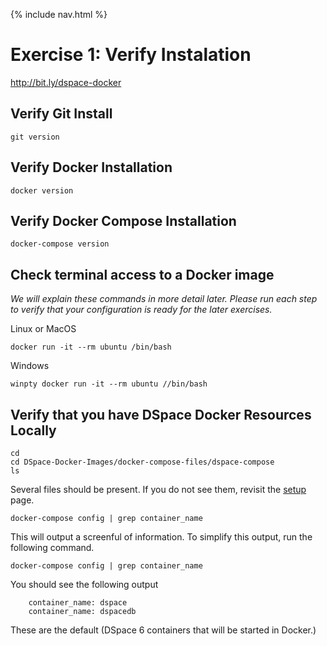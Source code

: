 {% include nav.html %}
# Exercise 1: Verify Instalation

http://bit.ly/dspace-docker

## Verify Git Install
```shell
git version
```

## Verify Docker Installation

```shell
docker version
```

## Verify Docker Compose Installation
```shell
docker-compose version
```

## Check terminal access to a Docker image
_We will explain these commands in more detail later. Please run each step to verify that your configuration is ready for the later exercises._

Linux or MacOS
```shell
docker run -it --rm ubuntu /bin/bash
```

Windows
```shell
winpty docker run -it --rm ubuntu //bin/bash
```

## Verify that you have DSpace Docker Resources Locally

```shell
cd
cd DSpace-Docker-Images/docker-compose-files/dspace-compose
ls
```

Several files should be present.  If you do not see them, revisit the [setup](../tutorialSetup.md) page.

```shell
docker-compose config | grep container_name
```

This will output a screenful of information.  To simplify this output, run the following command.

```shell
docker-compose config | grep container_name
```

You should see the following output

```
    container_name: dspace
    container_name: dspacedb
```

These are the default (DSpace 6 containers that will be started in Docker.)

